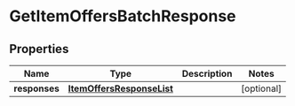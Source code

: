 
# GetItemOffersBatchResponse

## Properties
Name | Type | Description | Notes
------------ | ------------- | ------------- | -------------
**responses** | [**ItemOffersResponseList**](ItemOffersResponseList.md) |  |  [optional]



